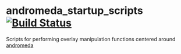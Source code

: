 # andromeda_startup_scripts [![Build Status](https://travis-ci.com/MSF-Jarvis/andromeda_startup_scripts.svg?branch=master)](https://travis-ci.com/MSF-Jarvis/andromeda_startup_scripts)

Scripts for performing overlay manipulation functions centered around [andromeda](https://play.google.com/store/apps/details?id=projekt.andromeda)
